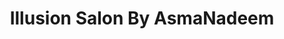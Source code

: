 ---
title: "Illusion Salon By AsmaNadeem"
url: /karachi/illusion-salon-by-asmanadeem/
shop: beauty
---